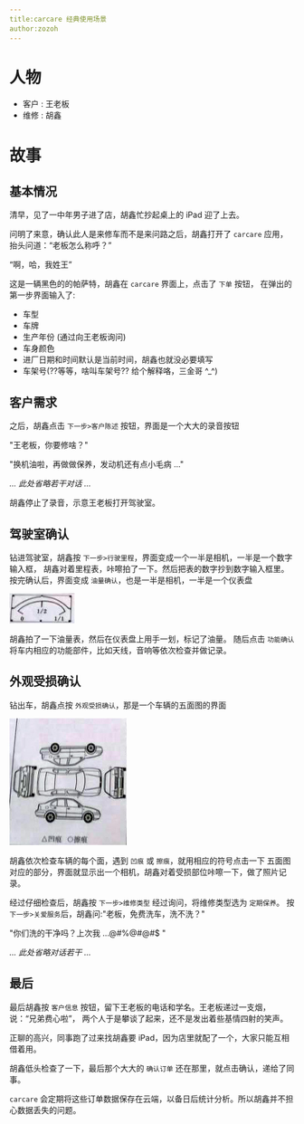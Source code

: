 ```yaml
---
title:carcare 经典使用场景
author:zozoh
---
```


# 人物

* 客户 : 王老板
* 维修 : 胡鑫

# 故事

## 基本情况
清早，见了一中年男子进了店，胡鑫忙抄起桌上的 iPad 迎了上去。

问明了来意，确认此人是来修车而不是来问路之后，胡鑫打开了 `carcare`
应用，抬头问道：“老板怎么称呼？”

“啊，哈，我姓王”

这是一辆黑色的的帕萨特，胡鑫在 `carcare` 界面上，点击了 `下单` 按钮，
在弹出的第一步界面输入了:
 * 车型
 * 车牌
 * 生产年份 (通过向王老板询问)
 * 车身颜色
 * 进厂日期和时间默认是当前时间，胡鑫也就没必要填写
 * 车架号(??等等，啥叫车架号?? 给个解释咯，三金哥 ^_^)

## 客户需求
之后，胡鑫点击 `下一步>客户陈述` 按钮，界面是一个大大的录音按钮

"王老板，你要修啥？"

"换机油啦，再做做保养，发动机还有点小毛病 ..."

*... 此处省略若干对话 ...*

胡鑫停止了录音，示意王老板打开驾驶室。

## 驾驶室确认
钻进驾驶室，胡鑫按 `下一步>行驶里程`，界面变成一个一半是相机，一半是一个数字输入框， 胡鑫对着里程表，咔嚓拍了一下。然后把表的数字抄到数字输入框里。
按完确认后，界面变成 `油量确认`，也是一半是相机，一半是一个仪表盘

![](form_a.jpg)

胡鑫拍了一下油量表，然后在仪表盘上用手一划，标记了油量。
随后点击 `功能确认` 将车内相应的功能部件，比如天线，音响等依次检查并做记录。

## 外观受损确认
钻出车，胡鑫点按 `外观受损确认`，那是一个车辆的五面图的界面

![](form_b.jpg)

胡鑫依次检查车辆的每个面，遇到 `凹痕` 或 `擦痕`，就用相应的符号点击一下
五面图对应的部分，界面就显示出一个相机，胡鑫对着受损部位咔嚓一下，做了照片记录。

经过仔细检查后，胡鑫按 `下一步>维修类型` 经过询问，将维修类型选为 `定期保养`。
按`下一步>关爱服务`后，胡鑫问:"老板，免费洗车，洗不洗？"

"你们洗的干净吗？上次我 ...@#%@#@#$ "

*... 此处省略对话若干 ...*

## 最后
最后胡鑫按 `客户信息` 按钮，留下王老板的电话和学名。王老板递过一支烟，说：“兄弟费心啦”， 两个人于是攀谈了起来，还不是发出着些基情四射的笑声。

正聊的高兴，同事跑了过来找胡鑫要 iPad，因为店里就配了一个，大家只能互相借着用。 

胡鑫低头检查了一下，最后那个大大的 `确认订单` 还在那里，就点击确认，递给了同事。 

`carcare` 会定期将这些订单数据保存在云端，以备日后统计分析。所以胡鑫并不担心数据丢失的问题。



















